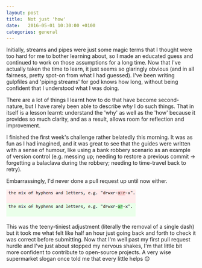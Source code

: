 ```yaml
---
layout: post
title:	Not just 'how'
date:   2016-05-01 10:30:00 +0100
categories: general
---
```


Initially, streams and pipes were just some magic terms that I thought were too hard for me to bother learning about, so I made an educated guess and continued to work on those assumptions for a long time. Now that I've actually taken the time to learn, it just seems so glaringly obvious (and in all fairness, pretty spot-on from what I had guessed). I've been writing gulpfiles and 'piping streams' for god knows how long, without being confident that I understood what I was doing.

There are a lot of things I learnt how to do that have become second-nature, but I have rarely been able to describe *why* I do such things. That in itself is a lesson learnt: understand the 'why' as well as the 'how' because it provides so much clarity, and as a result, allows room for reflection and improvement.

I finished the first week's challenge rather belatedly this morning. It was as fun as I had imagined, and it was great to see that the guides were written with a sense of humour, like using a bank robbery scenario as an example of version control (e.g. messing up; needing to restore a previous commit &rarr; forgetting a balaclava during the robbery; needing to time-travel back to retry).

Embarrassingly, I'd never done a pull request up until now either.

![First pull request](/assets/pull-req.png)

This was the teeny-tiniest adjustment (literally the removal of a single dash) but it took me what felt like half an hour just going back and forth to check it was correct before submitting. Now that I'm well past my first pull request hurdle and I've just about stopped my nervous shakes, I'm that little bit more confident to contribute to open-source projects. A very wise supermarket slogan once told me that every little helps &#x1F60A;
